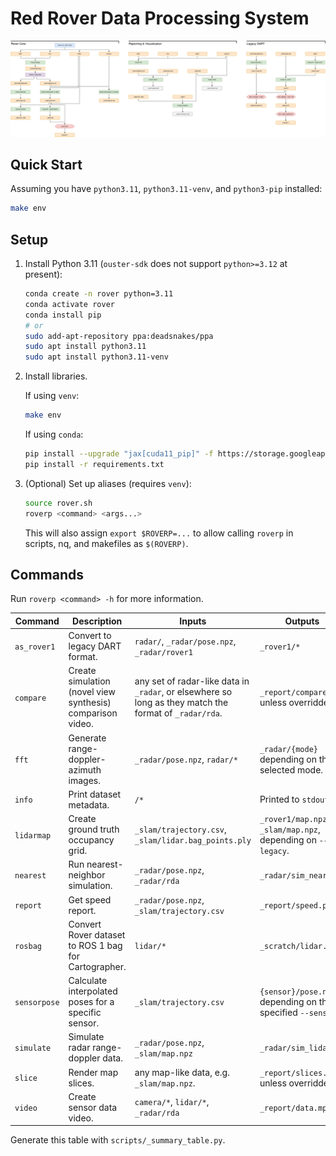 # Red Rover Data Processing System

![Data processing pipeline](/docs/processing.svg)

## Quick Start

Assuming you have `python3.11`, `python3.11-venv`, and `python3-pip` installed:
```sh
make env
```

## Setup

1. Install Python 3.11 (`ouster-sdk` does not support `python>=3.12` at present):
    ```sh
    conda create -n rover python=3.11
    conda activate rover
    conda install pip
    # or
    sudo add-apt-repository ppa:deadsnakes/ppa
    sudo apt install python3.11
    sudo apt install python3.11-venv
    ```

2. Install libraries.

    If using `venv`:
    ```sh
    make env
    ```

    If using `conda`:
    ```sh
    pip install --upgrade "jax[cuda11_pip]" -f https://storage.googleapis.com/jax-releases/jax_cuda_releases.html
    pip install -r requirements.txt
    ```

3. (Optional) Set up aliases (requires `venv`):
    ```sh
    source rover.sh
    roverp <command> <args...>
    ```
    This will also assign `export $ROVERP=...` to allow calling `roverp` in scripts, nq, and makefiles as `$(ROVERP)`.

## Commands

Run `roverp <command> -h` for more information.

| Command | Description | Inputs | Outputs |
| ------- | ----------- | ------ | ------- |
| `as_rover1` | Convert to legacy DART format. | `radar/`, `_radar/pose.npz`, `_radar/rover1`  | `_rover1/*`  |
| `compare` | Create simulation (novel view synthesis) comparison video. | any set of radar-like data in `_radar`, or elsewhere so long as they match the format of `_radar/rda`.  | `_report/compare.mp4` unless overridden.  |
| `fft` | Generate range-doppler-azimuth images. | `_radar/pose.npz`, `radar/*`  | `_radar/{mode}` depending on the selected mode.  |
| `info` | Print dataset metadata. | `/*`  | Printed to `stdout`.  |
| `lidarmap` | Create ground truth occupancy grid. | `_slam/trajectory.csv`, `_slam/lidar.bag_points.ply`  | `_rover1/map.npz` or `_slam/map.npz`, depending on `--legacy`.  |
| `nearest` | Run nearest-neighbor simulation. | `_radar/pose.npz`, `_radar/rda`  | `_radar/sim_nearest`  |
| `report` | Get speed report. | `_radar/pose.npz`, `_slam/trajectory.csv`  | `_report/speed.pdf`  |
| `rosbag` | Convert Rover dataset to ROS 1 bag for Cartographer. | `lidar/*`  | `_scratch/lidar.bag`  |
| `sensorpose` | Calculate interpolated poses for a specific sensor. | `_slam/trajectory.csv`  | `{sensor}/pose.npz` depending on the specified `--sensor`.  |
| `simulate` | Simulate radar range-doppler data. | `_radar/pose.npz`, `_slam/map.npz`  | `_radar/sim_lidar`  |
| `slice` | Render map slices. | any map-like data, e.g. `_slam/map.npz`.  | `_report/slices.mp4` unless overridden.  |
| `video` | Create sensor data video. | `camera/*`, `lidar/*`, `_radar/rda`  | `_report/data.mp4`  |

Generate this table with `scripts/_summary_table.py`.
